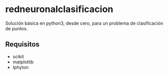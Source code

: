 # redneuronalclasificacion
Solución básica en python3, desde cero, para un problema de clasificación de puntos.

## Requisitos

* scikit
* matplotlib
* Iphyton







